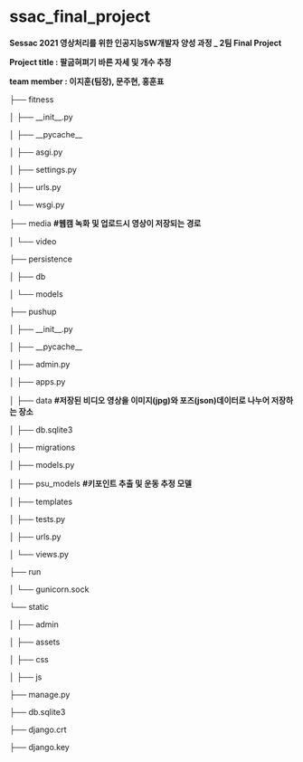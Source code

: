# ssac_final_project

**Sessac 2021 영상처리를 위한 인공지능SW개발자 양성 과정 _ 2팀 Final Project**

**Project title : 팔굽혀펴기 바른 자세 및 개수 추정** 

**team member : 이지훈(팀장), 문주현, 홍훈표**

├── fitness

│   ├── \_\_init\_\_.py

│   ├── \_\_pycache\_\_

│   ├── asgi.py

│   ├── settings.py

│   ├── urls.py

│   └── wsgi.py

├── media **\#웹캠 녹화 및 업로드시 영상이 저장되는 경로**

│   └── video

├── persistence

│   ├── db

│   └── models

├── pushup

│   ├── \_\_init\_\_.py

│   ├── \_\_pycache__

│   ├── admin.py

│   ├── apps.py

│   ├── data **\#저장된 비디오 영상을 이미지(jpg)와 포즈(json)데이터로 나누어 저장하는 장소**

│   ├── db.sqlite3

│   ├── migrations

│   ├── models.py

│   ├── psu_models **\#키포인트 추출 및 운동 추정 모델**

│   ├── templates

│   ├── tests.py

│   ├── urls.py

│   └── views.py

├── run

│   └── gunicorn.sock

└── static

│   ├──  admin

│   ├── assets

│   ├── css

│   ├── js

├── manage.py

├── db.sqlite3

├── django.crt

├── django.key



